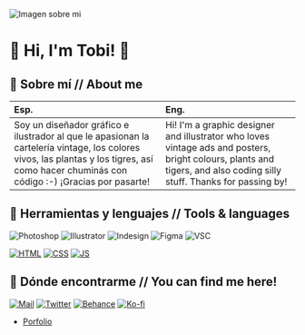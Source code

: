 ![Imagen sobre mi](---)
# 🌱 Hi, I'm Tobi! 🌱

## 🌼 Sobre mí // About me

| Esp. | Eng.     | 
| :-------- | :------- |
| Soy un diseñador gráfico e ilustrador al que le apasionan la cartelería vintage, los colores vivos, las plantas y los tigres, así como hacer chuminás con código :-) ¡Gracias por pasarte! | Hi! I'm a graphic designer and illustrator who loves vintage ads and posters, bright colours, plants and tigers, and also coding silly stuff. Thanks for passing by!|


## 🍃 Herramientas y lenguajes // Tools & languages
<!-- Iconos: https://github.com/hendrasob/badges/blob/master/README.md
  -- https://github.com/alexandresanlim/Badges4-README.md-Profile -->
![Photoshop](https://img.shields.io/badge/Adobe%20Photoshop-31A8FF?style=for-the-badge&logo=Adobe%20Photoshop&logoColor=black)
![Illustrator](https://img.shields.io/badge/Adobe%20Illustrator-FF9A00?style=for-the-badge&logo=adobe%20illustrator&logoColor=white)
![Indesign](https://img.shields.io/badge/Adobe%20InDesign-FF3366?style=for-the-badge&logo=Adobe%20InDesign&logoColor=white)
![Figma](https://img.shields.io/badge/Figma-F24E1E?style=for-the-badge&logo=figma&logoColor=white)
![VSC](https://img.shields.io/badge/Visual_Studio_Code-0078D4?style=for-the-badge&logo=visual%20studio%20code&logoColor=white)

[![HTML](https://img.shields.io/badge/HTML5-E34F26?style=for-the-badge&logo=html5&logoColor=white)](https://es.wikipedia.org/wiki/HTML5)
[![CSS](https://img.shields.io/badge/CSS3-1572B6?style=for-the-badge&logo=css3&logoColor=white)](https://es.wikipedia.org/wiki/CSS)
[![JS](https://img.shields.io/badge/JavaScript-F7DF1E?style=for-the-badge&logo=javascript&logoColor=black)](https://es.wikipedia.org/wiki/JavaScript)





## 🐯 Dónde encontrarme // You can find me here!

[![Mail](https://img.shields.io/badge/Gmail-D14836?style=for-the-badge&logo=gmail&logoColor=white)](hola@tigredelimon.com) 
[![Twitter](https://img.shields.io/badge/Twitter-1DA1F2?style=for-the-badge&logo=twitter&logoColor=white)](https://twitter.com/MelonTobi) 
[![Behance](https://img.shields.io/badge/Behance-0054F7?style=for-the-badge&logo=behance&logoColor=white)](https://www.behance.net/MelonTobi)  [![Ko-fi](https://img.shields.io/badge/Ko--fi-F16061?style=for-the-badge&logo=ko-fi&logoColor=white)](https://www.behance.net/MelonTobi) 
* [Porfolio](https://www.tigredelimon.com/)
